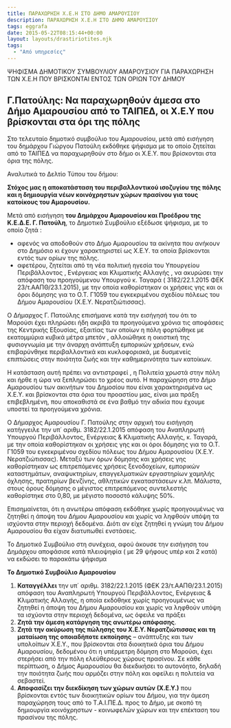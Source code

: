 ```yaml
---
title: ΠΑΡΑΧΩΡΗΣΗ Χ.Ε.Η ΣΤΟ ΔΗΜΟ ΑΜΑΡΟΥΣΙΟΥ
description: ΠΑΡΑΧΩΡΗΣΗ Χ.Ε.Η ΣΤΟ ΔΗΜΟ ΑΜΑΡΟΥΣΙΟΥ
tags: eggrafa
date: 2015-05-22T08:15:44+00:00
layout: layouts/drastiriotites.njk
tags:
  - "Από υπηρεσίες"
---
```


ΨΗΦΙΣΜΑ ΔΗΜΟΤΙΚΟΥ ΣΥΜΒΟΥΛΙΟΥ ΑΜΑΡΟΥΣΙΟΥ ΓΙΑ ΠΑΡΑΧΩΡΗΣΗ ΤΩΝ Χ.Ε.Η ΠΟΥ ΒΡΙΣΚΟΝΤΑΙ ΕΝΤΟΣ ΤΩΝ ΟΡΙΩΝ ΤΟΥ ΔΗΜΟΥ

<!-- excerpt -->

## Γ.Πατούλης: Να παραχωρηθούν άμεσα στο Δήμο Αμαρουσίου από το ΤΑΙΠΕΔ, οι Χ.Ε.Υ που βρίσκονται στα όρι της πόλης

Στο τελευταίο δημοτικό συμβούλιο του Αμαρουσίου, μετά από εισήγηση του δημάρχου Γιώργου Πατούλη εκδόθηκε ψήφισμα με το οποίο ζητείται από το ΤΑΙΠΕΔ να παραχωρηθούν στο δήμο οι Χ.Ε.Υ. που βρίσκονται στα όρια της πόλης.

Αναλυτικά το Δελτίο Τύπου του δήμου:

**Στόχος μας η αποκατάσταση του περιβαλλοντικού ισοζυγίου της πόλης και η δημιουργία νέων κοινόχρηστων χώρων πρασίνου για τους κατοίκους του Αμαρουσίου.**

Μετά από εισήγηση **του Δημάρχου Αμαρουσίου και Προέδρου της Κ.Ε.Δ.Ε. Γ. Πατούλη**, το Δημοτικό Συμβούλιο εξέδωσε ψήφισμα, με το οποίο ζητά :

- αφενός να αποδοθούν στο Δήμο Αμαρουσίου τα ακίνητα που ανήκουν στο Δημόσιο κι έχουν χαρακτηριστεί ως Χ.Ε.Υ. τα οποία βρίσκονται εντός των ορίων της πόλης.
- αφετέρου, ζητείται από τη νέα πολιτική ηγεσία του Υπουργείου Περιβάλλοντος , Ενέργειας και Κλιματικής Αλλαγής , να ακυρώσει την απόφαση του προηγούμενου Υπουργού κ. Ταγαρά ( 3182/22.1.2015 ΦΕΚ 23/τ.ΑΑΠΘ/23.1.2015), με την οποία καθορίστηκαν οι χρήσεις γης και οι όροι δόμησης για το Ο.Τ. Γ1059 του εγκεκριμένου σχεδίου πόλεως του Δήμου Αμαρουσίου (Χ.Ε.Υ. Νερατζιώτισσας).

Ο Δήμαρχος Γ. Πατούλης επισήμανε κατά την εισήγησή του ότι το Μαρούσι έχει πληρώσει ήδη ακριβά τα προηγούμενα χρόνια τις αποφάσεις της Κεντρικής Εξουσίας, εξαιτίας των οποίων η πόλη φορτώθηκε με εκατομμύρια κυβικά μέτρα μπετόν , αλλοιώθηκε η οικιστική της φυσιογνωμία με την άναρχη ανάπτυξη εμπορικών χρήσεων, ενώ επιβαρύνθηκε περιβαλλοντικά και κυκλοφοριακά, με δυσμενείς επιπτώσεις στην ποιότητα ζωής και την καθημερινότητα των κατοίκων.

Η κατάσταση αυτή πρέπει να αντιστραφεί , η Πολιτεία χρωστά στην πόλη και ήρθε η ώρα να ξεπληρώσει το χρέος αυτό. Η παραχώρηση στο Δήμο Αμαρουσίου των ακινήτων του Δημοσίου που είναι χαρακτηρισμένα ως Χ.Ε.Υ. και βρίσκονται στα όρια του προαστίου μας, είναι μια πράξη επιβεβλημένη, που αποκαθιστά σε ένα βαθμό την αδικία που έχουμε υποστεί τα προηγούμενα χρόνια.

Ο Δήμαρχος Αμαρουσίου Γ. Πατούλης στην αρχική του εισήγηση κατήγγειλε την υπ΄ αριθμ. 3182/22.1.2015 απόφαση του Αναπληρωτή Υπουργού Περιβάλλοντος, Ενέργειας &amp; Κλιματικής Αλλαγής, κ. Ταγαρά, με την οποία καθορίστηκαν οι χρήσεις γης και οι όροι δόμησης για το Ο.Τ. Γ1059 του εγκεκριμένου σχεδίου πόλεως του Δήμου Αμαρουσίου (Χ.Ε.Υ. Νερατζιώτισσας). Μεταξύ των όρων δόμησης και χρήσεις γης καθορίστηκαν ως επιτρεπόμενες χρήσεις ξενοδοχείων, εμπορικών καταστημάτων, αναψυκτηρίων, επαγγελματικών εργαστηρίων χαμηλής όχλησης, πρατηρίων βενζίνης, αθλητικών εγκαταστάσεων κ.λπ. Μάλιστα, στους όρους δόμησης ο μέγιστος επιτρεπόμενος συντελεστής καθορίστηκε στο 0,80, με μέγιστο ποσοστό κάλυψης 50%.

Επισημαίνεται, ότι η ανωτέρω απόφαση εκδόθηκε χωρίς προηγουμένως να ζητηθεί η άποψη του Δήμου Αμαρουσίου και χωρίς να ληφθούν υπόψη τα ισχύοντα στην περιοχή δεδομένα. Διότι αν είχε ζητηθεί η γνώμη του Δήμου Αμαρουσίου θα είχαν διατυπωθεί ενστάσεις.

Το Δημοτικό Συμβούλιο στη συνέχεια, αφού άκουσε την εισήγηση του Δημάρχου αποφάσισε κατά πλειοψηφία ( με 29 ψήφους υπέρ και 2 κατά) να εκδώσει το παρακάτω ψήφισμα

**Το Δημοτικό Συμβούλιο Αμαρουσίου**

1. **Καταγγέλλει** την υπ΄ αριθμ. 3182/22.1.2015 (ΦΕΚ 23/τ.ΑΑΠΘ/23.1.2015) απόφαση του Αναπληρωτή Υπουργού Περιβάλλοντος, Ενέργειας &amp; Κλιματικής Αλλαγής, η οποία εκδόθηκε χωρίς προηγουμένως να ζητηθεί η άποψη του Δήμου Αμαρουσίου και χωρίς να ληφθούν υπόψη τα ισχύοντα στην περιοχή δεδομένα, ως όφειλε να πράξει
2. **Ζητά την άμεση κατάργηση της ανωτέρω απόφασης**.
3. **Ζητά την ακύρωση της πώλησης του Χ.Ε.Υ. Νερατζιώτισσας και τη ματαίωση της οποιαδήποτε εκποίησης** – ανάπτυξης και των υπολοίπων Χ.Ε.Υ., που βρίσκονται στα διοικητικά όρια του Δήμου Αμαρουσίου, δεδομένου ότι η υπέρμετρη δόμηση στο Μαρούσι, έχει στερήσει από την πόλη ελεύθερους χώρους πρασίνου. Σε κάθε περίπτωση, ο Δήμος Αμαρουσίου θα διεκδικήσει το αυτονόητο, δηλαδή την ποιότητα ζωής που αρμόζει στην πόλη και οφείλει η πολιτεία να σεβαστεί.
4. **Αποφασίζει την διεκδίκηση των χώρων αυτών (Χ.Ε.Υ.)** που βρίσκονται εντός των διοικητικών ορίων του Δήμου, για την άμεση παραχώρηση τους από το Τ.Α.Ι.ΠΕ.Δ. προς το Δήμο, με σκοπό τη δημιουργία κοινόχρηστων - κοινωφελών χώρων και την επέκταση του πρασίνου της πόλης.

